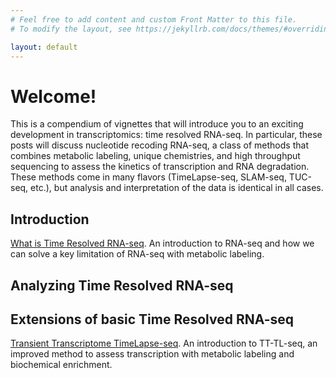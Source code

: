 ```yaml
---
# Feel free to add content and custom Front Matter to this file.
# To modify the layout, see https://jekyllrb.com/docs/themes/#overriding-theme-defaults

layout: default
---
```

# Welcome!
This is a compendium of vignettes that will introduce you to an exciting development in transcriptomics: time resolved RNA-seq. In particular, these posts will discuss nucleotide recoding RNA-seq, a class of methods that combines metabolic labeling, unique chemistries, and high throughput sequencing to assess the kinetics of transcription and RNA degradation. These methods come in many flavors (TimeLapse-seq, SLAM-seq, TUC-seq, etc.), but analysis and interpretation of the data is identical in all cases. 

## Introduction

[What is Time Resolved RNA-seq](./_pages/intro_1_what_is_NRseq.markdown). An introduction to RNA-seq and how we can solve a key limitation of RNA-seq with metabolic labeling.

## Analyzing Time Resolved RNA-seq

## Extensions of basic Time Resolved RNA-seq

[Transient Transcriptome TimeLapse-seq](./_pages/extensions_1_TT_TL.markdown). An introduction to TT-TL-seq, an improved method to assess transcription with metabolic labeling and biochemical enrichment.

